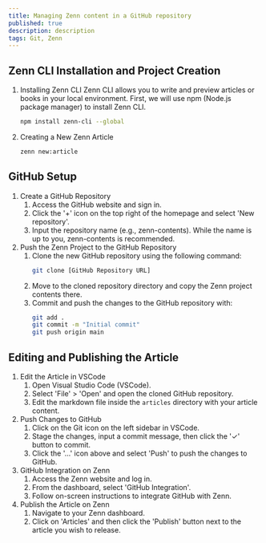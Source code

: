 ```yaml
---
title: Managing Zenn content in a GitHub repository 
published: true
description: description
tags: Git, Zenn
---
```

## Zenn CLI Installation and Project Creation
1. Installing Zenn CLI
Zenn CLI allows you to write and preview articles or books in your local environment. First, we will use npm (Node.js package manager) to install Zenn CLI.
    ```bash
    npm install zenn-cli --global
    ```
2. Creating a New Zenn Article
    ```bash
    zenn new:article
    ```
## GitHub Setup
1. Create a GitHub Repository
   1. Access the GitHub website and sign in.
   2. Click the '+' icon on the top right of the homepage and select 'New repository'.
   3. Input the repository name (e.g., zenn-contents). While the name is up to you, zenn-contents is recommended.
2. Push the Zenn Project to the GitHub Repository
   1. Clone the new GitHub repository using the following command:
      ```bash
      git clone [GitHub Repository URL]
      ```
   2. Move to the cloned repository directory and copy the Zenn project contents there.
   3. Commit and push the changes to the GitHub repository with:
      ```bash
      git add .
      git commit -m "Initial commit"
      git push origin main
      ```
## Editing and Publishing the Article
1. Edit the Article in VSCode
   1. Open Visual Studio Code (VSCode).
   2. Select 'File' > 'Open' and open the cloned GitHub repository.
   3. Edit the markdown file inside the `articles` directory with your article content.
2. Push Changes to GitHub
   1. Click on the Git icon on the left sidebar in VSCode.
   2. Stage the changes, input a commit message, then click the '✓' button to commit.
   3. Click the '...' icon above and select 'Push' to push the changes to GitHub.
3. GitHub Integration on Zenn
   1. Access the Zenn website and log in.
   2. From the dashboard, select 'GitHub Integration'.
   3. Follow on-screen instructions to integrate GitHub with Zenn.
4. Publish the Article on Zenn
   1. Navigate to your Zenn dashboard.
   2. Click on 'Articles' and then click the 'Publish' button next to the article you wish to release.